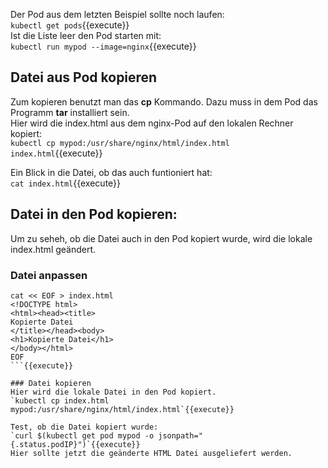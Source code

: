 Der Pod aus dem letzten Beispiel sollte noch laufen:  
`kubectl get pods`{{execute}}   
Ist die Liste leer den Pod starten mit:         
`kubectl run mypod --image=nginx`{{execute}}   

## Datei aus Pod kopieren
Zum kopieren benutzt man das **cp** Kommando. Dazu muss in dem Pod das Programm **tar** installiert sein.   
Hier wird die index.html aus dem nginx-Pod auf den lokalen Rechner kopiert:  
`kubectl cp mypod:/usr/share/nginx/html/index.html index.html`{{execute}}    

Ein Blick in die Datei, ob das auch funtioniert hat:   
`cat index.html`{{execute}}    

## Datei in den Pod kopieren:
Um zu seheh, ob die Datei auch in den Pod kopiert wurde, wird die lokale index.html geändert.   
### Datei anpassen
```
cat << EOF > index.html
<!DOCTYPE html>
<html><head><title>
Kopierte Datei
</title></head><body>
<h1>Kopierte Datei</h1>
</body></html>
EOF
```{{execute}}   

### Datei kopieren
Hier wird die lokale Datei in den Pod kopiert.   
`kubectl cp index.html mypod:/usr/share/nginx/html/index.html`{{execute}}   

Test, ob die Datei kopiert wurde:   
`curl $(kubectl get pod mypod -o jsonpath="{.status.podIP}")`{{execute}}    
Hier sollte jetzt die geänderte HTML Datei ausgeliefert werden.


